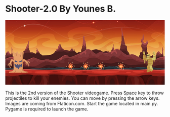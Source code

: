 # Shooter-2.0 By Younes B.


<img src="thumbnail.png"/>

 This is the 2nd version of the Shooter videogame. Press Space key to throw projectiles to kill your enemies. You can move by pressing the arrow keys.
 Images are coming from Flaticon.com. Start the game located in main.py. Pygame is required to launch the game.
